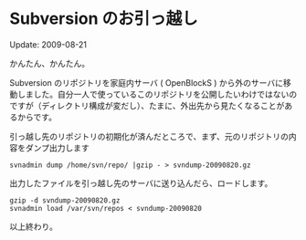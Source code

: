 # Subversion のお引っ越し

Update: 2009-08-21



かんたん、かんたん。



Subversion のリポジトリを家庭内サーバ ( OpenBlockS ) から外のサーバに移動しました。自分一人で使っているこのリポジトリを公開したいわけではないのですが（ディレクトリ構成が変だし）、たまに、外出先から見たくなることがあるからです。



引っ越し先のリポジトリの初期化が済んだところで、まず、元のリポジトリの内容をダンプ出力します



```
svnadmin dump /home/svn/repo/ |gzip - > svndump-20090820.gz
```



出力したファイルを引っ越し先のサーバに送り込んだら、ロードします。



```
gzip -d svndump-20090820.gz
svnadmin load /var/svn/repos < svndump-20090820
```



以上終わり。
